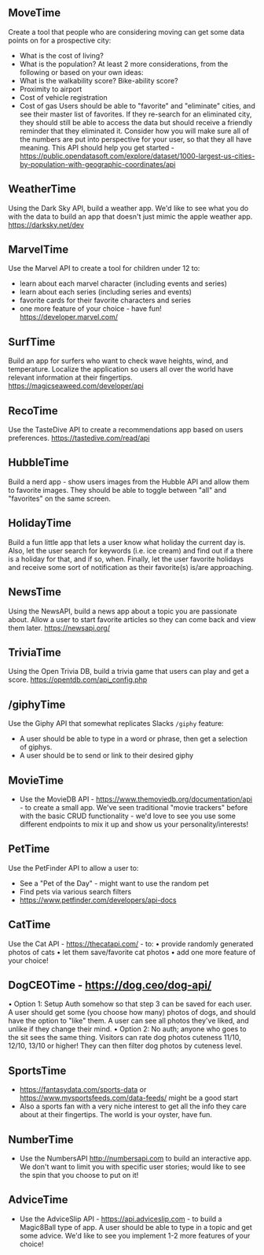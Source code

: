 ## MoveTime
Create a tool that people who are considering moving can get some data points on for a prospective city:
- What is the cost of living?
- What is the population?
At least 2 more considerations, from the following or based on your own ideas:
- What is the walkability score? Bike-ability score?
- Proximity to airport
- Cost of vehicle registration
- Cost of gas
Users should be able to "favorite" and "eliminate" cities, and see their master list of favorites. If they re-search for an eliminated city, they should still be able to access the data but should receive a friendly reminder that they eliminated it.
Consider how you will make sure all of the numbers are put into perspective for your user, so that they all have meaning.
This API should help you get started - https://public.opendatasoft.com/explore/dataset/1000-largest-us-cities-by-population-with-geographic-coordinates/api

## WeatherTime
Using the Dark Sky API, build a weather app. We'd like to see what you do with the data to build an app that doesn't just mimic the apple weather app.
https://darksky.net/dev

## MarvelTime
Use the Marvel API to create a tool for children under 12 to:
- learn about each  marvel character (including events and series)
- learn about each series (including series and events)
- favorite cards for their favorite characters and series
- one more feature of your choice - have fun!
https://developer.marvel.com/

## SurfTime
Build an app for surfers who want to check wave heights,  wind, and temperature. Localize the application so users all over the world have relevant information at their fingertips.
https://magicseaweed.com/developer/api

## RecoTime
Use the TasteDive API to create a recommendations app based on users preferences.
https://tastedive.com/read/api

## HubbleTime
Build a nerd app - show users images from the Hubble API and allow them to favorite images. They should be able to toggle between "all" and "favorites" on the same screen.

## HolidayTime
Build a fun little app that lets a user know what holiday the current day is. Also, let the user search for keywords (i.e. ice cream) and find out if a there is a holiday for that, and if so, when. Finally, let the user favorite holidays and receive some sort of notification as their favorite(s) is/are approaching.

## NewsTime
Using the NewsAPI, build a news app about a topic you are passionate about. Allow a user to start favorite articles so they can come back and view them later.
https://newsapi.org/

## TriviaTime
Using the Open Trivia DB, build a trivia game that users can play and get a score.
https://opentdb.com/api_config.php

## /giphyTime
Use the Giphy API that somewhat replicates Slacks `/giphy` feature:
- A user should be able to type in a word or phrase, then get a selection of giphys.
- A user should be to send or link to their desired giphy

## MovieTime
 - Use the MovieDB API - https://www.themoviedb.org/documentation/api - to create a small app. We've seen traditional "movie trackers" before with the basic CRUD functionality - we'd love to see you use some different endpoints to mix it up and show us your personality/interests!

## PetTime
Use the PetFinder API to allow a user to:
- See a "Pet of the Day" - might want to use the random pet
- Find pets via various search filters
- https://www.petfinder.com/developers/api-docs

## CatTime
Use the Cat API - https://thecatapi.com/ - to:
• provide randomly generated photos of cats
• let them save/favorite cat photos
• add one more feature of your choice!

## DogCEOTime - https://dog.ceo/dog-api/
• Option 1: Setup Auth somehow so that step 3 can be saved for each user. A user should get some (you choose how many) photos of dogs, and should have the option to "like" them. A user can see all photos they've liked, and unlike if they change their mind.
• Option 2: No auth; anyone who goes to the sit sees the same thing. Visitors can rate dog photos cuteness 11/10, 12/10, 13/10 or higher! They can then filter dog photos by cuteness level.

## SportsTime
- https://fantasydata.com/sports-data or https://www.mysportsfeeds.com/data-feeds/ might be a good start
- Also a sports fan with a very niche interest to get all the info they care about at their fingertips. The world is your oyster, have fun.

## NumberTime
- Use the NumbersAPI http://numbersapi.com to build an interactive app. We don't want to limit you with specific user stories; would like to see the spin that you choose to put on it!

## AdviceTime
- Use the AdviceSlip API - https://api.adviceslip.com - to build a Magic8Ball type of app. A user should be able to type in a topic and get some advice. We'd like to see you implement 1-2 more features of your choice!

